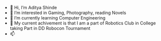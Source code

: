 - 👋 Hi, I’m Aditya Shinde
- 👀 I’m interested in Gaming, Photography, reading Novels
- 🌱 I’m currently learning Computer Engineering 
- 🎉 My current achivement is that I am a part of Robotics Club in College taking Part in DD Robocon Tournament
- 📫 

<!---
KillerMagma02/KillerMagma02 is a ✨ special ✨ repository because its `README.md` (this file) appears on your GitHub profile.
You can click the Preview link to take a look at your changes.
--->
